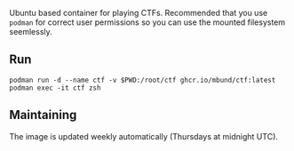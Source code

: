 Ubuntu based container for playing CTFs. Recommended that you use `podman` for correct user permissions so you can use the mounted filesystem seemlessly.

## Run

```
podman run -d --name ctf -v $PWD:/root/ctf ghcr.io/mbund/ctf:latest
podman exec -it ctf zsh
```

## Maintaining

The image is updated weekly automatically (Thursdays at midnight UTC).
